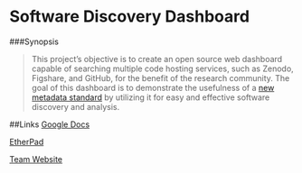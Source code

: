 # Software Discovery Dashboard

###Synopsis

>This project’s objective is to create an open source web dashboard capable of searching multiple code hosting services, such as Zenodo, Figshare, and GitHub, for the benefit of the research community. The goal of this dashboard is to demonstrate the usefulness of a [new metadata standard](https://github.com/mbjones/codemeta) by utilizing it for easy and effective software discovery and analysis.

##Links
[Google Docs](https://drive.google.com/folderview?id=0B_kNLNI7Rky0fl9hZE9xZF9GV3FVSHVqdjVSV0tONDhlV2JRcWhEZWx3cDdQaXpNY2U1SEk&usp=sharing)

[EtherPad](https://etherpad-mozilla.org/sciencelab-sdd)

[Team Website](http://mozillascience.github.io/software-discovery-dashboard/)

